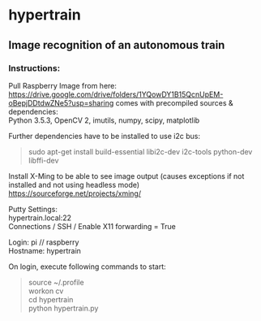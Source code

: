 # hypertrain
## Image recognition of an autonomous train

### Instructions:
Pull Raspberry Image from here: https://drive.google.com/drive/folders/1YQowDY1B15QcnUpEM-oBepjDDtdwZNe5?usp=sharing
comes with precompiled sources & dependencies:\
Python 3.5.3, OpenCV 2, imutils, numpy, scipy, matplotlib

Further dependencies have to be installed to use i2c bus:
> sudo apt-get install build-essential libi2c-dev i2c-tools python-dev libffi-dev

Install X-Ming to be able to see image output (causes exceptions if not installed and not using headless mode)\
https://sourceforge.net/projects/xming/

Putty Settings:\
hypertrain.local:22\
Connections / SSH / Enable X11 forwarding = True

Login: pi // raspberry\
Hostname: hypertrain

On login, execute following commands to start:
> source ~/.profile\
> workon cv\
> cd hypertrain\
> python hypertrain.py
